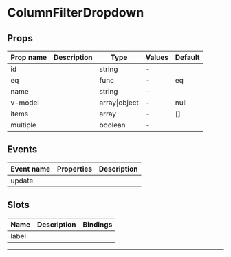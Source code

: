 # ColumnFilterDropdown

## Props

| Prop name | Description | Type          | Values | Default |
| --------- | ----------- | ------------- | ------ | ------- |
| id        |             | string        | -      |         |
| eq        |             | func          | -      | eq      |
| name      |             | string        | -      |         |
| v-model   |             | array\|object | -      | null    |
| items     |             | array         | -      | []      |
| multiple  |             | boolean       | -      |         |

## Events

| Event name | Properties | Description |
| ---------- | ---------- | ----------- |
| update     |            |

## Slots

| Name  | Description | Bindings |
| ----- | ----------- | -------- |
| label |             |          |

---
